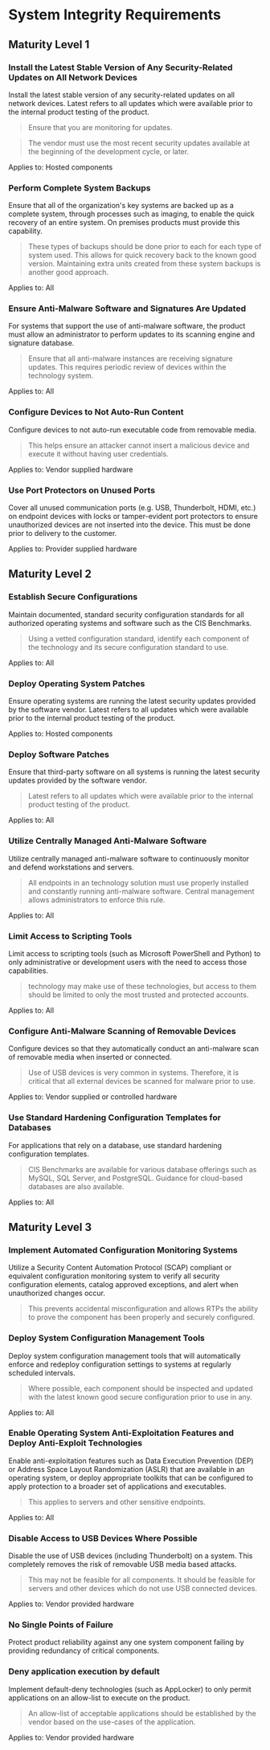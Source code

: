 # System Integrity Requirements

## Maturity Level 1

### Install the Latest Stable Version of Any Security-Related Updates on All Network Devices

Install the latest stable version of any security-related updates on all network devices. Latest refers to all updates which were available prior to the internal product testing of the product.

> Ensure that you are monitoring for updates.

> The vendor must use the most recent security updates available at the beginning of the development cycle, or later.

Applies to: Hosted components



### Perform Complete System Backups

Ensure that all of the organization's key systems are backed up as a complete system, through processes such as imaging, to enable the quick recovery of an entire system. On premises products must provide this capability.

> These types of backups should be done prior to each for each type of system used. This allows for quick recovery back to the known good version. Maintaining extra units created from these system backups is another good approach.

Applies to: All



### Ensure Anti-Malware Software and Signatures Are Updated

For systems that support the use of anti-malware software, the product must allow an administrator to perform updates to its scanning engine and signature database.

> Ensure that all anti-malware instances are receiving signature updates. This requires periodic review of devices within the technology system.

Applies to: All



### Configure Devices to Not Auto-Run Content

Configure devices to not auto-run executable code from removable media.

> This helps ensure an attacker cannot insert a malicious device and execute it without having user credentials.

Applies to: Vendor supplied hardware



### Use Port Protectors on Unused Ports

Cover all unused communication ports (e.g. USB, Thunderbolt, HDMI, etc.) on endpoint devices with locks or tamper-evident port protectors to ensure unauthorized devices are not inserted into the device. This must be done prior to delivery to the customer.

Applies to: Provider supplied hardware



## Maturity Level 2

### Establish Secure Configurations

Maintain documented, standard security configuration standards for all authorized operating systems and software such as the CIS Benchmarks.

> Using a vetted configuration standard, identify each component of the technology and its secure configuration standard to use.

Applies to: All



### Deploy Operating System Patches

Ensure operating systems are running the latest security updates provided by the software vendor. Latest refers to all updates which were available prior to the internal product testing of the product.

Applies to: Hosted components



### Deploy Software Patches

Ensure that third-party software on all systems is running the latest security updates provided by the software vendor.

> Latest refers to all updates which were available prior to the internal product testing of the product.

Applies to: All



### Utilize Centrally Managed Anti-Malware Software

Utilize centrally managed anti-malware software to continuously monitor and defend workstations and servers.

> All endpoints in an technology solution must use properly installed and constantly running anti-malware software. Central management allows administrators to enforce this rule.

Applies to: All



### Limit Access to Scripting Tools

Limit access to scripting tools (such as Microsoft PowerShell and Python) to only administrative or development users with the need to access those capabilities.

> technology may make use of these technologies, but access to them should be limited to only the most trusted and protected accounts.

Applies to: All



### Configure Anti-Malware Scanning of Removable Devices

Configure devices so that they automatically conduct an anti-malware scan of removable media when inserted or connected.

> Use of USB devices is very common in systems. Therefore, it is critical that all external devices be scanned for malware prior to use.

Applies to: Vendor supplied or controlled hardware



### Use Standard Hardening Configuration Templates for Databases

For applications that rely on a database, use standard hardening configuration templates.

> CIS Benchmarks are available for various database offerings such as MySQL, SQL Server, and PostgreSQL. Guidance for cloud-based databases are also available.

Applies to: All



## Maturity Level 3

### Implement Automated Configuration Monitoring Systems

Utilize a Security Content Automation Protocol (SCAP) compliant or equivalent configuration monitoring system to verify all security configuration elements, catalog approved exceptions, and alert when unauthorized changes occur.

> This prevents accidental misconfiguration and allows RTPs the ability to prove the component has been properly and securely configured.


### Deploy System Configuration Management Tools

Deploy system configuration management tools that will automatically enforce and redeploy configuration settings to systems at regularly scheduled intervals.

> Where possible, each component should be inspected and updated with the latest known good secure configuration prior to use in any.

Applies to: All



### Enable Operating System Anti-Exploitation Features and Deploy Anti-Exploit Technologies

Enable anti-exploitation features such as Data Execution Prevention (DEP) or Address Space Layout Randomization (ASLR) that are available in an operating system, or deploy appropriate toolkits that can be configured to apply protection to a broader set of applications and executables.

> This applies to servers and other sensitive endpoints.

Applies to: All



### Disable Access to USB Devices Where Possible

Disable the use of USB devices (including Thunderbolt) on a system. This completely removes the risk of removable USB media based attacks.

> This may not be feasible for all components. It should be feasible for servers and other devices which do not use USB connected devices.

Applies to: Vendor provided hardware




### No Single Points of Failure

Protect product reliability against any one system component failing by providing redundancy of critical components.

### Deny application execution by default

Implement default-deny technologies (such as AppLocker) to only permit applications on an allow-list to execute on the product.

> An allow-list of acceptable applications should be established by the vendor based on the use-cases of the application.

Applies to: Vendor provided hardware
